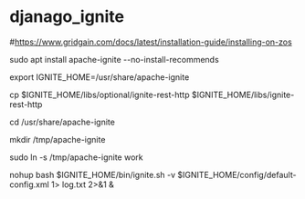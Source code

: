 # djanago_ignite

#https://www.gridgain.com/docs/latest/installation-guide/installing-on-zos

  sudo apt install apache-ignite --no-install-recommends
  
  export IGNITE_HOME=/usr/share/apache-ignite

  cp $IGNITE_HOME/libs/optional/ignite-rest-http $IGNITE_HOME/libs/ignite-rest-http
  
  cd /usr/share/apache-ignite
  
  mkdir /tmp/apache-ignite
  
  sudo ln -s /tmp/apache-ignite work
  
  nohup bash $IGNITE_HOME/bin/ignite.sh -v $IGNITE_HOME/config/default-config.xml 1> log.txt 2>&1 &

